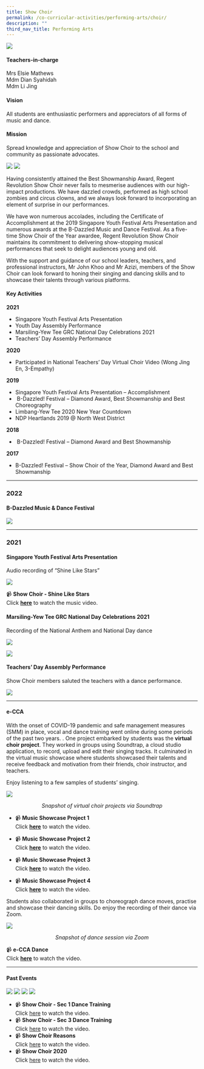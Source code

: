 ```yaml
---
title: Show Choir
permalink: /co-curricular-activities/performing-arts/choir/
description: ""
third_nav_title: Performing Arts
---
```

![](/images/CCA/Show%20Choir/SWCHRBanner%20-%202023.jpg)

#### Teachers-in-charge  
Mrs Elsie Mathews  
Mdm Dian Syahidah  
Mdm Li Jing

#### Vision  
All students are enthusiastic performers and appreciators of all forms of music and dance.

#### Mission  
Spread knowledge and appreciation of Show Choir to the school and community as passionate advocates.

![](/images/CCA/2022%20Show%20Choir%20Formal.jpg)
![](/images/CCA/2022%20Show%20Choir%20Fun.jpg)

Having consistently attained the Best Showmanship Award, Regent Revolution Show Choir never fails to mesmerise audiences with our high-impact productions. We have dazzled crowds, performed as high school zombies and circus clowns, and we always look forward to incorporating an element of surprise in our performances.

We have won numerous accolades, including the Certificate of Accomplishment at the 2019 Singapore Youth Festival Arts Presentation and numerous awards at the B-Dazzled Music and Dance Festival. As a five-time Show Choir of the Year awardee, Regent Revolution Show Choir maintains its commitment to delivering show-stopping musical performances that seek to delight audiences young and old.

With the support and guidance of our school leaders, teachers, and professional instructors, Mr John Khoo and Mr Azizi, members of the Show Choir can look forward to honing their singing and dancing skills and to showcase their talents through various platforms.

#### Key Activities

**2021**

*   Singapore Youth Festival Arts Presentation
*   Youth Day Assembly Performance
*   Marsiling-Yew Tee GRC National Day Celebrations 2021
*   Teachers’ Day Assembly Performance

**2020**

*   Participated in National Teachers’ Day Virtual Choir Video (Wong Jing En, 3-Empathy)

**2019**

*   Singapore Youth Festival Arts Presentation – Accomplishment
*    B-Dazzled! Festival – Diamond Award, Best Showmanship and Best Choreography
*   Limbang-Yew Tee 2020 New Year Countdown
*   NDP Heartlands 2019 @ North West District

**2018**

*    B-Dazzled! Festival – Diamond Award and Best Showmanship

**2017**

*   B-Dazzled! Festival – Show Choir of the Year, Diamond Award and Best Showmanship

---

### **2022**
#### B-Dazzled Music & Dance Festival

![](/images/CCA/Show%20Choir/SHWCHR-1.jpg)

---

### **2021**
#### Singapore Youth Festival Arts Presentation

Audio recording of “Shine Like Stars”

![](/images/CCA/Show%20Choir/SHWCHR-2.jpg)

📹 **Show Choir - Shine Like Stars**  
Click [**here**](https://youtu.be/jsTwxfiJ5wE) to watch the music video.

#### Marsiling-Yew Tee GRC National Day Celebrations 2021

Recording of the National Anthem and National Day dance

![](/images/CCA/Show%20Choir/SHWCHR-3.jpg)

![](/images/CCA/Show%20Choir/SHWCHR-4.jpg)


#### Teachers’ Day Assembly Performance

Show Choir members saluted the teachers with a dance performance.

![](/images/CCA/Show%20Choir/SHWCHR-5.jpg)

---

#### **e-CCA**

With the onset of COVID-19 pandemic and safe management measures (SMM) in place, vocal and dance training went online during some periods of the past two years. . One project embarked by students was the **virtual choir project**. They worked in groups using Soundtrap, a cloud studio application, to record, upload and edit their singing tracks. It culminated in the virtual music showcase where students showcased their talents and receive feedback and motivation from their friends, choir instructor, and teachers.

Enjoy listening to a few samples of students’ singing.

![](/images/CCA/Show%20Choir/SHWCHR-11.jpg)
<center><i>Snapshot of virtual choir projects via Soundtrap</i></center>

* 📹 **Music Showcase Project 1**  
Click [**here**](https://youtu.be/CwrDSUVT3Zk) to watch the video.

* 📹 **Music Showcase Project 2**  
Click [**here**](https://youtu.be/hlXQWLNT_Ws) to watch the video.

* 📹 **Music Showcase Project 3**  
Click [**here**](https://youtu.be/8RxiMKXR3Ns) to watch the video.

* 📹 **Music Showcase Project 4**  
Click [**here**](https://youtu.be/8xLE88W5KWM) to watch the video.

Students also collaborated in groups to choreograph dance moves, practise and showcase their dancing skills. Do enjoy the recording of their dance via Zoom.

![](/images/CCA/Show%20Choir/SHWCHR-6.jpg)
<center><i>Snapshot of dance session via Zoom</i></center>

📹 **e-CCA Dance**  
Click [**here**](https://youtu.be/55yHKuAzHsI) to watch the video.

---
#### **Past Events**

![](/images/CCA/Show%20Choir/SHWCHR-7.jpg)
![](/images/CCA/Show%20Choir/SHWCHR-8.jpg)
![](/images/CCA/Show%20Choir/SHWCHR-9.jpg)
![](/images/CCA/Show%20Choir/SHWCHR-10.jpg)

* 📹 **Show Choir - Sec 1 Dance Training**  
Click [here](https://youtu.be/P4dYVlPdzSQ) to watch the video.
* 📹 **Show Choir - Sec 3 Dance Training**  
Click [here](https://youtu.be/9VJe0gZBx50) to watch the video.
* 📹 **Show Choir Reasons**  
Click [here](https://youtu.be/LuH_OuM2cuQ) to watch the video.
* 📹 **Show Choir 2020**  
Click [here](https://youtu.be/H0FNn4ti5sM) to watch the video.